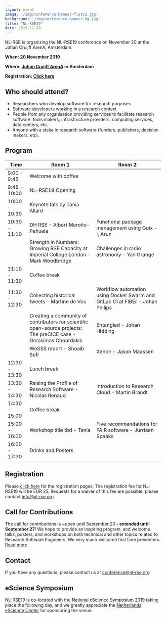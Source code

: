 ```yaml
---
layout: event
image: '/img/conference-banner-flatv2.jpg'
background: '/img/conference-banner-bg.jpg'
title: "NL-RSE19"
date: 2019-11-20
---
```


NL-RSE is organizing the NL-RSE19 conference on November 20 at the Johan Cruijff ArenA, Amsterdam.
<!--break-->

**When: 20 November 2019**

**Where: [Johan Cruijff ArenA](https://www.johancruijffarena.nl/) in Amsterdam**

**Registration: [Click here](https://21pryvp.momice.events/)**


## Who should attend?
- Researchers who develop software for research purposes
- Software developers working in a research context
- People from any organisation providing services to facilitate research software: tools makers, infrastructure providers, computing services, data centers, etc.
- Anyone with a stake in research software (funders, publishers, decision makers, etc).

## Program

| Time | Room 1 | Room 2 |
| --  | ---- | ---- |
| 9:00 - 9:45   | Welcome with coffee   |
| 9:45 - 10:00  | NL-RSE19 Opening      |
| 10:00 - 10:30 | Keynote talk by Tania Allard |
| 10:30 - 11:10 | DH RSE - Albert Meroño-Peñuela | Functional package management using Guix - I, Arun |
| | Strength in Numbers: Growing RSE Capacity at Imperial College London - Mark Woodbridge | Challenges in radio astronomy - Yan Grange |
| 11:10 - 11:30 | Coffee break
| 11:30 - 12:30 | Collecting historical tweets - Martine de Vos | Workflow automation using Docker Swarm and GitLab CI at FIBEr - Johan Philips |
| | Creating a community of contributors for scientific open-source projects: The preCICE case - Gerasimos Chourdakis | Entangled - Johan Hidding |
| | WoSSS report - Shoaib Sufi | Xenon - Jason Maassen |
| 12:30 - 13:30 | Lunch break |
| 13:30 - 14:30 | Raising the Profile of Research Software - Nicolas Renaud | Introduction to Research Cloud - Martin Brandt |
| 14:30 - 15:00 | Coffee break |
| 15:00 - 16:00 | Workshop title tbd - Tania | Five recommendations for FAIR software - Jurriaan Spaaks |
| 16:00 - 17:30 | Drinks and Posters |



## Registration
Please [click here](https://21pryvp.momice.events/) for the registration pages.
The registration fee for NL-RSE19 will be EUR 25. Requests for a waiver of this fee are possible, please contact info@nl-rse.org.

## Call for Contributions
The call for contributions is ~open until September 20~ **extended until September 27**! We hope to provide an inspiring program, and welcome talks, posters, and workshops on both technical
and other topics related to Research Software Engineers. We very much welcome first time presenters. [Read more](https://nl-rse.org/2019/07/09/NL-RSE-2019.html).

## Contact
If you have any questions, please contact us at conference@nl-rse.org

## eScience Symposium
NL-RSE19 is co-located with the [National eScience Symposium 2019](https://www.esciencesymposium2019.nl/) taking place the following day, and we greatly
appreciate the [Netherlands eScience Center](https://www.esciencecenter.nl/) for sponsoring the venue.
